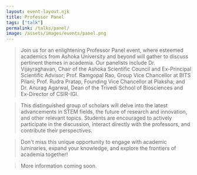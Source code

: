 ```yaml
---
layout: event-layout.njk
title: Professor Panel
tags: ["talk"]
permalink: /talks/panel/
image: /assets/images/events/panel.png
---
```


>Join us for an enlightening Professor Panel event, where esteemed academics from Ashoka University and beyond will gather to discuss pertinent themes in academia. Our panelists include Dr. Vijayraghavan, Chair of the Ashoka Scientific Council and Ex-Principal Scientific Advisor; Prof. Ramgopal Rao, Group Vice Chancellor at BITS Pilani; Prof. Rudra Pratap, Founding Vice Chancellor at Plaksha; and Dr. Anurag Agarwal, Dean of the Trivedi School of Biosciences and Ex-Director of CSIR-IGI.

>This distinguished group of scholars will delve into the latest advancements in STEM fields, the future of research and innovation, and other relevant topics. Students are encouraged to actively participate in the discussion, interact directly with the professors, and contribute their perspectives.

>Don't miss this unique opportunity to engage with academic luminaries, expand your knowledge, and explore the frontiers of academia together!

> More information coming soon.
